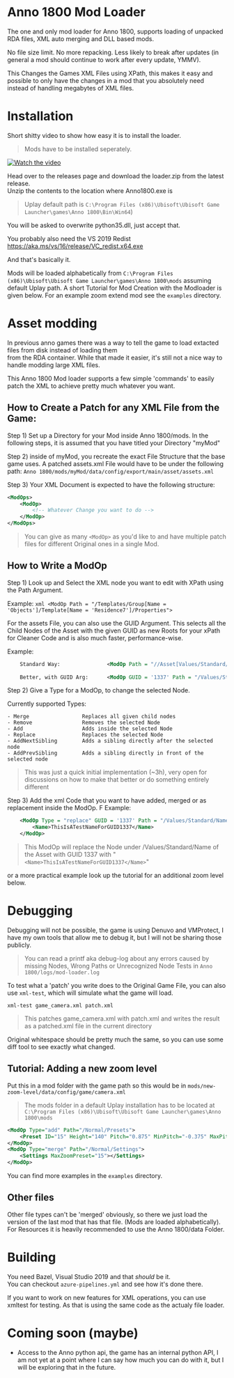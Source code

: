 # Anno 1800 Mod Loader

The one and only mod loader for Anno 1800, supports loading of unpacked RDA files, XML auto merging and DLL based mods.

No file size limit. No more repacking. Less likely to break after updates (in general a mod should continue to work after every update, YMMV). 

This Changes the Games XML Files using XPath, this makes it easy and possible to only have the changes in a mod that you absolutely need instead of handling megabytes of XML files.

# Installation

Short shitty video to show how easy it is to install the loader.
> Mods have to be installed seperately.

<a href="https://files.guettler.space/98e3009f-1232-4705-b2a0-5936bd7ba477.mp4" target="_blank" title="Watch the video"><img src="https://files.guettler.space/98e3009f-1232-4705-b2a0-5936bd7ba477.jpeg" alt="Watch the video" /></a>

Head over to the releases page and download the loader.zip from the latest release.  
Unzip the contents to the location where Anno1800.exe is

> Uplay default path is `C:\Program Files (x86)\Ubisoft\Ubisoft Game Launcher\games\Anno 1800\Bin\Win64`)

You will be asked to overwrite python35.dll, just accept that.

You probably also need the VS 2019 Redist https://aka.ms/vs/16/release/VC_redist.x64.exe

And that's basically it.

Mods will be loaded alphabetically from `C:\Program Files (x86)\Ubisoft\Ubisoft Game Launcher\games\Anno 1800\mods` assuming default Uplay path.
A short Tutorial for Mod Creation with the Modloader is given below. For an example zoom extend mod see the `examples` directory. 


# Asset modding

In previous anno games there was a way to tell the game to load extacted files from disk instead of loading them  
from the RDA container. While that made it easier, it's still not a nice way to handle modding large XML files.

This Anno 1800 Mod loader supports a few simple 'commands' to easily patch the XML to achieve pretty much whatever you want.  

## How to Create a Patch for any XML File from the Game: 

Step 1) Set up a Directory for your Mod inside Anno 1800/mods. In the following steps, it is assumed that you have titled your Directory "myMod"

Step 2) inside of myMod, you recreate the exact File Structure that the base game uses. A patched assets.xml File would have to be under the following path: `Anno 1800/mods/myMod/data/config/export/main/asset/assets.xml`

Step 3) Your XML Document is expected to have the following structure: 
```xml
<ModOps>
    <ModOp>
        <!-- Whatever Change you want to do -->
    </ModOp>
</ModOps>
```
> You can give as many ```<ModOp>``` as you'd like to and have multiple patch files for different Original ones in a single Mod. 

## How to Write a ModOp
    
Step 1) Look up and Select the XML node you want to edit with XPath using the Path Argument. 

Example: 
```xml <ModOp Path = "/Templates/Group[Name = 'Objects']/Template[Name = 'Residence7']/Properties"> ```

For the assets File, you can also use the GUID Argument. This selects all the Child Nodes of the Asset with the given GUID as new Roots for your xPath for Cleaner Code and is also much faster, performance-wise. 

Example: 
```xml
    Standard Way:               <ModOp Path = "//Asset[Values/Standard/GUID = '1137']/Values/Standard/Name">
    
    Better, with GUID Arg:      <ModOp GUID = '1337' Path = "/Values/Standard/Name"> 
```
Step 2) Give a Type for a ModOp, to change the selected Node. 

Currently supported Types: 
```
- Merge                 Replaces all given child nodes
- Remove                Removes the selected Node
- Add                   Adds inside the selected Node
- Replace               Replaces the selected Node
- AddNextSibling        Adds a sibling directly after the selected node   
- AddPrevSibling        Adds a sibling directly in front of the selected node
```
> This was just a quick initial implementation (~3h), very open for discussions on how to make that better or do something entirely different

Step 3) Add the xml Code that you want to have added, merged or as replacement inside the ModOp. F
Example: 
```xml
    <ModOp Type = "replace" GUID = '1337' Path = "/Values/Standard/Name">
        <Name>ThisIsATestNameForGUID1337</Name>
    </ModOp>
```
> This ModOp will replace the Node under /Values/Standard/Name of the Asset with GUID 1337 with "```<Name>ThisIsATestNameForGUID1337</Name>```"

or a more practical example look up the tutorial for an additional zoom level below. 

# Debugging

Debugging will not be possible, the game is using Denuvo and VMProtect, I have my own tools that allow me to debug it, but I will not be sharing those publicly. 

> You can read a printf aka debug-log about any errors caused by missing Nodes, Wrong Paths or Unrecognized Node Tests in ```Anno 1800/logs/mod-loader.log``` 

To test what a 'patch' you write does to the Original Game File, you can also use `xml-test`, which will simulate what the game will load.

```
xml-test game_camera.xml patch.xml
```

> This patches game_camera.xml with patch.xml and writes the result as a patched.xml file in the current directory

Original whitespace should be pretty much the same, so you can use some diff tool to see exactly what changed.

## Tutorial: Adding a new zoom level

Put this in a mod folder with the game path
so this would be in `mods/new-zoom-level/data/config/game/camera.xml`

> The mods folder in a default Uplay installation has to be located at `C:\Program Files (x86)\Ubisoft\Ubisoft Game Launcher\games\Anno 1800\mods`

```xml
<ModOp Type="add" Path="/Normal/Presets">
    <Preset ID="15" Height="140" Pitch="0.875" MinPitch="-0.375" MaxPitch="1.40" Fov="0.56" />
</ModOp>
<ModOp Type="merge" Path="/Normal/Settings">
    <Settings MaxZoomPreset="15"></Settings>
</ModOp>
```

You can find more examples in the `examples` directory.  


## Other files

Other file types can't be 'merged' obviously, so there we just load the version of the last mod that has that file. (Mods are loaded alphabetically).
For Resources it is heavily recommended to use the Anno 1800/data Folder.  

# Building

You need Bazel, Visual Studio 2019 and that _should_ be it.  
You can checkout `azure-pipelines.yml` and see how it's done there.

If you want to work on new features for XML operations, you can use xmltest for testing. As that is using the same code as the actualy file loader.

# Coming soon (maybe)

- Access to the Anno python api, the game has an internal python API, I am not yet at a point where I can say how much you can do with it, but I will be exploring that in the future.
